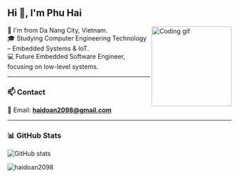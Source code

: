 <h2 align="left">Hi 👋, I'm Phu Hai</h2>

<img align="right" alt="Coding gif" height="180" src="https://media.giphy.com/media/qgQUggAC3Pfv687qPC/giphy.gif" />

<p align="left">
  🚩 I'm from Da Nang City, Vietnam.<br>
  🎓 Studying Computer Engineering Technology – Embedded Systems & IoT.<br>
  💻 Future Embedded Software Engineer, focusing on low-level systems.<br>
</p>

---

### 📫 Contact

📧 Email: **haidoan2098@gmail.com**

---

### 📊 GitHub Stats

<p align="left">
  <img src="https://github-readme-stats.vercel.app/api?username=haidoan2098&show_icons=true&theme=default" alt="GitHub stats" />
</p>

<p align="left">
  <img src="https://komarev.com/ghpvc/?username=haidoan2098&label=Profile%20views&color=0e75b6&style=flat" alt="haidoan2098" />
</p>
